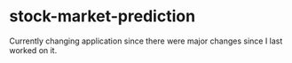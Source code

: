 # stock-market-prediction

Currently changing application since there were major changes since I last worked on it.